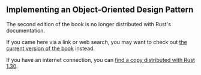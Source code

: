 ## Implementing an Object-Oriented Design Pattern

The second edition of the book is no longer distributed with Rust's documentation.

If you came here via a link or web search, you may want to check out [the current version of the book](../ch17-03-oo-design-patterns.html) instead.

If you have an internet connection, you can [find a copy distributed with Rust 1.30](https://doc.rust-lang.org/1.30.0/book/second-edition/ch17-03-oo-design-patterns.html).